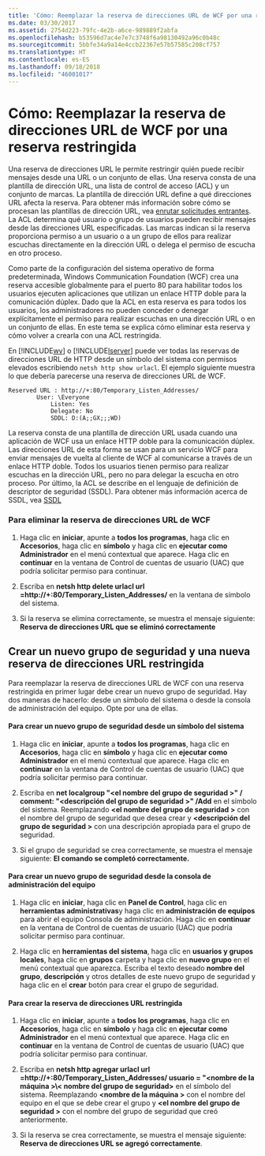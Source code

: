 ```yaml
---
title: 'Cómo: Reemplazar la reserva de direcciones URL de WCF por una reserva restringida'
ms.date: 03/30/2017
ms.assetid: 2754d223-79fc-4e2b-a6ce-989889f2abfa
ms.openlocfilehash: b53596d7ac4e7e7c3748f6a98130492a96c0b48c
ms.sourcegitcommit: 5bbfe34a9a14e4ccb22367e57b57585c208cf757
ms.translationtype: HT
ms.contentlocale: es-ES
ms.lasthandoff: 09/18/2018
ms.locfileid: "46001017"
---
```

# <a name="how-to-replace-the-wcf-url-reservation-with-a-restricted-reservation"></a>Cómo: Reemplazar la reserva de direcciones URL de WCF por una reserva restringida
Una reserva de direcciones URL le permite restringir quién puede recibir mensajes desde una URL o un conjunto de ellas. Una reserva consta de una plantilla de dirección URL, una lista de control de acceso (ACL) y un conjunto de marcas. La plantilla de dirección URL define a qué direcciones URL afecta la reserva. Para obtener más información sobre cómo se procesan las plantillas de dirección URL, vea [enrutar solicitudes entrantes](https://go.microsoft.com/fwlink/?LinkId=136764). La ACL determina qué usuario o grupo de usuarios pueden recibir mensajes desde las direcciones URL especificadas. Las marcas indican si la reserva proporciona permiso a un usuario o a un grupo de ellos para realizar escuchas directamente en la dirección URL o delega el permiso de escucha en otro proceso.  
  
 Como parte de la configuración del sistema operativo de forma predeterminada, Windows Communication Foundation (WCF) crea una reserva accesible globalmente para el puerto 80 para habilitar todos los usuarios ejecuten aplicaciones que utilizan un enlace HTTP doble para la comunicación dúplex. Dado que la ACL en esta reserva es para todos los usuarios, los administradores no pueden conceder o denegar explícitamente el permiso para realizar escuchas en una dirección URL o en un conjunto de ellas. En este tema se explica cómo eliminar esta reserva y cómo volver a crearla con una ACL restringida.  
  
 En [!INCLUDE[wv](../../../../includes/wv-md.md)] o [!INCLUDE[lserver](../../../../includes/lserver-md.md)] puede ver todas las reservas de direcciones URL de HTTP desde un símbolo del sistema con permisos elevados escribiendo `netsh http show urlacl`.  El ejemplo siguiente muestra lo que debería parecerse una reserva de direcciones URL de WCF.  
  
```  
Reserved URL : http://+:80/Temporary_Listen_Addresses/  
        User: \Everyone  
            Listen: Yes  
            Delegate: No  
            SDDL: D:(A;;GX;;;WD)  
```  
  
 La reserva consta de una plantilla de dirección URL usada cuando una aplicación de WCF usa un enlace HTTP doble para la comunicación dúplex. Las direcciones URL de esta forma se usan para un servicio WCF para enviar mensajes de vuelta al cliente de WCF al comunicarse a través de un enlace HTTP doble. Todos los usuarios tienen permiso para realizar escuchas en la dirección URL, pero no para delegar la escucha en otro proceso. Por último, la ACL se describe en el lenguaje de definición de descriptor de seguridad (SSDL). Para obtener más información acerca de SSDL, vea [SSDL](https://go.microsoft.com/fwlink/?LinkId=136789)  
  
### <a name="to-delete-the-wcf-url-reservation"></a>Para eliminar la reserva de direcciones URL de WCF  
  
1.  Haga clic en **iniciar**, apunte a **todos los programas**, haga clic en **Accesorios**, haga clic en **símbolo** y haga clic en **ejecutar como Administrador** en el menú contextual que aparece. Haga clic en **continuar** en la ventana de Control de cuentas de usuario (UAC) que podría solicitar permiso para continuar.  
  
2.  Escriba en **netsh http delete urlacl url =http://+:80/Temporary_Listen_Addresses/**  en la ventana de símbolo del sistema.  
  
3.  Si la reserva se elimina correctamente, se muestra el mensaje siguiente: **Reserva de direcciones URL que se eliminó correctamente**  
  
## <a name="creating-a-new-security-group-and-new-restricted-url-reservation"></a>Crear un nuevo grupo de seguridad y una nueva reserva de direcciones URL restringida  
 Para reemplazar la reserva de direcciones URL de WCF con una reserva restringida en primer lugar debe crear un nuevo grupo de seguridad. Hay dos maneras de hacerlo: desde un símbolo del sistema o desde la consola de administración del equipo. Opte por una de ellas.  
  
#### <a name="to-create-a-new-security-group-from-a-command-prompt"></a>Para crear un nuevo grupo de seguridad desde un símbolo del sistema  
  
1.  Haga clic en **iniciar**, apunte a **todos los programas**, haga clic en **Accesorios**, haga clic en **símbolo** y haga clic en **ejecutar como Administrador** en el menú contextual que aparece. Haga clic en **continuar** en la ventana de Control de cuentas de usuario (UAC) que podría solicitar permiso para continuar.  
  
2.  Escriba en **net localgroup "\<el nombre del grupo de seguridad >" / comment: "\<descripción del grupo de seguridad >" /Add** en el símbolo del sistema. Reemplazando  **\<el nombre del grupo de seguridad >** con el nombre del grupo de seguridad que desea crear y  **\<descripción del grupo de seguridad >** con una descripción apropiada para el grupo de seguridad.  
  
3.  Si el grupo de seguridad se crea correctamente, se muestra el mensaje siguiente: **El comando se completó correctamente.**  
  
#### <a name="to-create-a-new-security-group-from-the-computer-management-console"></a>Para crear un nuevo grupo de seguridad desde la consola de administración del equipo  
  
1.  Haga clic en **iniciar**, haga clic en **Panel de Control**, haga clic en **herramientas administrativas**y haga clic en **administración de equipos** para abrir el equipo Consola de administración. Haga clic en **continuar** en la ventana de Control de cuentas de usuario (UAC) que podría solicitar permiso para continuar.  
  
2.  Haga clic en **herramientas del sistema**, haga clic en **usuarios y grupos locales**, haga clic en **grupos** carpeta y haga clic en **nuevo grupo** en el menú contextual que aparezca. Escriba el texto deseado **nombre del grupo**, **descripción** y otros detalles de este nuevo grupo de seguridad y haga clic en el **crear** botón para crear el grupo de seguridad.  
  
#### <a name="to-create-the-restricted-url-reservation"></a>Para crear la reserva de direcciones URL restringida  
  
1.  Haga clic en **iniciar**, apunte a **todos los programas**, haga clic en **Accesorios**, haga clic en **símbolo** y haga clic en **ejecutar como Administrador** en el menú contextual que aparece. Haga clic en **continuar** en la ventana de Control de cuentas de usuario (UAC) que podría solicitar permiso para continuar.  
  
2.  Escriba en **netsh http agregar urlacl url =http://+:80/Temporary_Listen_Addresses/ usuario = "\<nombre de la máquina >\\< nombre del grupo de seguridad\>**  en el símbolo del sistema. Reemplazando  **\<nombre de la máquina >** con el nombre del equipo en el que se debe crear el grupo y  **\<el nombre del grupo de seguridad >** con el nombre del grupo de seguridad que creó anteriormente.  
  
3.  Si la reserva se crea correctamente, se muestra el mensaje siguiente: **Reserva de direcciones URL se agregó correctamente**.
